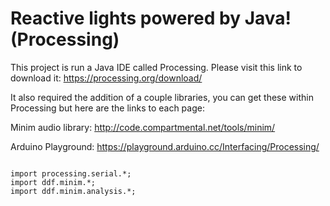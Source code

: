 <h1> Reactive lights powered by Java! (Processing)</h1>

This project is run a Java IDE called Processing. Please visit this link to download it:
https://processing.org/download/

It also required the addition of a couple libraries, you can get these within Processing but here are the links to each page: 

Minim audio library: http://code.compartmental.net/tools/minim/
    
Arduino Playground: https://playground.arduino.cc/Interfacing/Processing/



<p style="font-size: 13px;
    font-family: Consolas,Menlo,Monaco,Lucida Console,Liberation Mono,DejaVu Sans Mono,Bitstream Vera Sans Mono,Courier New,monospace,sans-serif;
    line-height: 1.30769231;
    background-color: #e2e2e2;
    overflow: auto;">
    
    import processing.serial.*;
    import ddf.minim.*;
    import ddf.minim.analysis.*;
</p>
